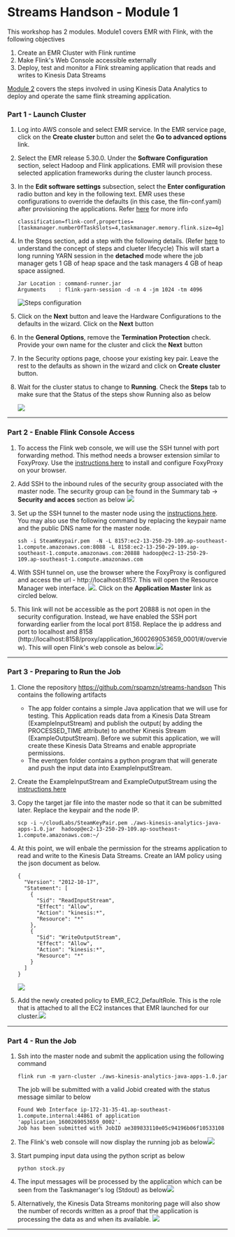 # Streams Handson - Module 1

This workshop has 2 modules. Module1 covers EMR with Flink, with the following objectives

1. Create an EMR Cluster with Flink runtime 
2. Make Flink's Web Console accessible externally
3. Deploy, test and monitor a Flink streaming application that reads and writes to Kinesis Data Streams

[Module 2](https://github.com/rspamzn/streams-handson/blob/master/Module2.md) covers the steps involved in using Kinesis Data Analytics to deploy and operate the same flink streaming application.

###  Part 1 - Launch Cluster

1. Log into AWS console and select EMR service. In the EMR service  page,  click on the **Create cluster** button and selet the **Go to advanced options** link.

2. Select the EMR release 5.30.0. Under the **Software Configuration** section, select Hadoop and Flink applications. EMR will provision these selected application frameworks during the cluster launch process.

3. In the **Edit software settings** subsection, select the **Enter configuration** radio button and key in the following text. EMR uses these configurations to override the defaults (in this case, the flin-conf.yaml) after provisioning the applications. Refer [here]( https://docs.aws.amazon.com/emr/latest/ReleaseGuide/emr-configure-apps.html) for more info

   ```
   classification=flink-conf,properties=[taskmanager.numberOfTaskSlots=4,taskmanager.memory.flink.size=4g]
   ```

4. In the Steps section, add a step with the following details. (Refer [here](https://docs.aws.amazon.com/emr/latest/ManagementGuide/emr-overview.html#emr-work-cluster) to understand the concept of steps and clueter lifecycle) This will start a long running YARN session in the **detached** mode  where the job manager gets 1 GB of heap space and the task managers 4 GB of heap space assigned. 

   ```
   Jar Location : command-runner.jar
   Arguments    : flink-yarn-session -d -n 4 -jm 1024 -tm 4096
   ```

   ![Steps configuration](https://github.com/rspamzn/streams-handson/blob/master/resources/steps.png)

5. Click on the **Next** button and leave the Hardware Configurations to the defaults in the wizard. Click on the **Next** button

6. In the **General Options**, remove the **Termination Protection** check. Provide your own name for the cluster and click the **Next** button

7. In the Security options page, choose your existing key pair. Leave the rest to the defaults as shown in the wizard and click on **Create cluster** button.

8. Wait for the cluster status to change to **Running**. Check the **Steps** tab to make sure that the Status of the steps show Running also as below

   ![](https://github.com/rspamzn/streams-handson/blob/master/resources/running.png)

   

------



### Part 2 - Enable Flink Console Access

1. To access the Flink web console, we will use the SSH tunnel with port forwarding method. This method needs a browser extension  similar to FoxyProxy. Use the [instructions here](https://docs.aws.amazon.com/emr/latest/ManagementGuide/emr-connect-master-node-proxy.html) to install and configure FoxyProxy on your browser.

2.  Add SSH to the inbound rules of the security group associated with the master node. The security group can be found in the Summary tab -> **Security and acces** section as below ![](https://github.com/rspamzn/streams-handson/blob/master/resources/summary.png)

3. Set up the SSH tunnel to the master node using the [instructions here](https://docs.aws.amazon.com/emr/latest/ManagementGuide/emr-ssh-tunnel-local.html). You may also use the following command by replacing the keypair name and the public DNS name for the master node. 

   ```
   ssh -i SteamKeypair.pem  -N -L 8157:ec2-13-250-29-109.ap-southeast-1.compute.amazonaws.com:8088 -L 8158:ec2-13-250-29-109.ap-southeast-1.compute.amazonaws.com:20888 hadoop@ec2-13-250-29-109.ap-southeast-1.compute.amazonaws.com
   ```

4. With SSH tunnel on, use the browser where the FoxyProxy is configured and access the url - http://localhost:8157. This will open the Resource Manager web interface. ![](https://github.com/rspamzn/streams-handson/blob/master/resources/applications.png). Click on the **Application Master** link as circled below.

5. This link will not be accessible as the port 20888 is not open in the security configuration. Instead, we have enabled the SSH port forwarding earlier from the local port 8158. Replace the ip address and port to localhost and 8158 (http://localhost:8158/proxy/application_1600269053659_0001/#/overview). This will open Flink's web console as below.![](https://github.com/rspamzn/streams-handson/blob/master/resources/flinkweb.png)

   

------



### Part 3 - Preparing to Run the Job

1. Clone the repository https://github.com/rspamzn/streams-handson This contains the following artifacts

   - The app folder contains a simple Java application that we will use for testing. This Application reads data from a Kinesis Data Stream (ExampleInputStream) and publish the output( by adding the PROCESSED_TIME attribute) to another Kinesis Stream (ExampleOutputStream). Before we submit this application, we will create these Kinesis Data Streams and enable appropriate permissions.
   - The eventgen folder contains a python program that will generate and push the input data into ExampleInputStream.

2. Create the ExampleInputStream and ExampleOutputStream using the [instructions here](https://docs.aws.amazon.com/streams/latest/dev/amazon-kinesis-streams.html)

3. Copy the target jar file into the master node so that it can be submitted later. Replace the keypair and the node IP.

   ```
   scp -i ~/cloudLabs/SteamKeyPair.pem ./aws-kinesis-analytics-java-apps-1.0.jar  hadoop@ec2-13-250-29-109.ap-southeast-1.compute.amazonaws.com:~/
   ```

4. At this point, we will enbale the permission for the streams application to read and write to the Kinesis Data Streams. Create an IAM policy using the json document as below.

   ```
   {
     "Version": "2012-10-17",
     "Statement": [
       {
         "Sid": "ReadInputStream",
         "Effect": "Allow",
         "Action": "kinesis:*",
         "Resource": "*"
       },
       {
         "Sid": "WriteOutputStream",
         "Effect": "Allow",
         "Action": "kinesis:*",
         "Resource": "*"
       }
     ]
   }
   ```

   ![](https://github.com/rspamzn/streams-handson/blob/master/resources/policycreate.png)

5. Add the newly created policy to EMR_EC2_DefaultRole. This is the role that is attached to all the EC2 instances that EMR launched for our cluster.![](https://github.com/rspamzn/streams-handson/blob/master/resources/policyadd.png)



------



### Part 4 - Run the Job

1. Ssh into the master node and submit the application using the following command 

   ```
   flink run -m yarn-cluster ./aws-kinesis-analytics-java-apps-1.0.jar
   ```

   The job will be submitted with a valid Jobid created with the status message similar to below

   ```
   Found Web Interface ip-172-31-35-41.ap-southeast-1.compute.internal:44861 of application 'application_1600269053659_0002'.
   Job has been submitted with JobID ae389833110e05c94196b06f10533108
   ```

2. The Flink's web console will now display the running job as below![](https://github.com/rspamzn/streams-handson/blob/master/resources/submitted.png)

3. Start pumping input data using the python script as below

   ```
   python stock.py
   ```

4. The input messages will be processed by the application which can be seen from the Taskmanager's log (Stdout) as below![](https://github.com/rspamzn/streams-handson/blob/master/resources/flinklogs.png)

5. Alternatively, the Kinesis Data Streams monitoring page will also show the number of records written as a proof that the application is processing the data as and when its available. ![](https://github.com/rspamzn/streams-handson/blob/master/resources/kdsmon.png)

   

------



